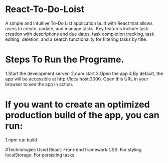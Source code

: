 # React-To-Do-Loist
A simple and intuitive To-Do List application built with React that allows users to create, update, and manage tasks. Key features include task creation with descriptions and due dates, task completion tracking, task editing, deletion, and a search functionality for filtering tasks by title. 
# Steps To Run the Programe. 
1.Start the development server:
2.npm start
3.Open the app 
4.By default, the app will be accessible at http://localhost:3000. Open this URL in your browser to see the app in action.
# If you want to create an optimized production build of the app, you can run:
1.npm run build

#Technologies Used
React: Front-end framework
CSS: For styling
localStorage: For persisting tasks

